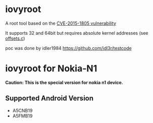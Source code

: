 # iovyroot
A root tool based on the [CVE-2015-1805 vulnerability](https://access.redhat.com/security/cve/cve-2015-1805)

It supports 32 and 64bit but requires absolute kernel addresses (see [offsets.c](jni/offsets.c))



poc was done by idler1984 https://github.com/idl3r/testcode

# iovyroot for Nokia-N1
**Caution: This is the special version for nokia n1 device.**

## Supported Android Version
- A5CNB19
- A5FMB19
